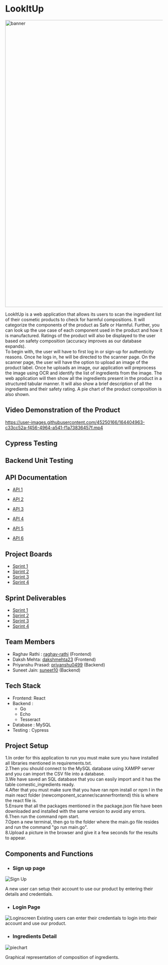 # LookItUp

<img width="914" alt="banner" src="https://user-images.githubusercontent.com/45250166/164387389-28fa8421-e720-429b-a50b-0b679e918865.png">


LookItUp is a web application that allows its users to scan the ingredient list of their cosmetic products to check for harmful compositions. It will categorize the components of the product as Safe or Harmful. Further, you can look up the use case of each component used in the product and how it is manufactured. Ratings of the product will also be displayed to the user based on safety composition (accuracy improves as our database expands).<br>
To begin with, the user will have to first log in or sign-up for authenticity reasons. Once he logs in, he will be directed to the scanner page. On the scanner page, the user will have the option to upload an image of the product label. Once he uploads an image, our application will preprocess the image using OCR and identify the list of ingredients from the image. The web application will then show all the ingredients present in the product in a structured tabular manner. It will also show a brief description of all the ingredients and their safety rating. A pie chart of the product composition is also shown.

## Video Demonstration of the Product


https://user-images.githubusercontent.com/45250166/164404963-c33cc52a-f456-4964-a541-f1a73836457f.mp4


## Cypress Testing

## Backend Unit Testing

## API Documentation
- [API 1](https://github.com/raghav-rathi/LookItUp/wiki/API-Documnetation#api-1-register-a-user)

- [API 2](https://github.com/raghav-rathi/LookItUp/wiki/API-Documnetation#api-2-register-a-user)

- [API 3](https://github.com/raghav-rathi/LookItUp/wiki/API-Documnetation#api-3-register-a-user)

- [API 4](https://github.com/raghav-rathi/LookItUp/wiki/API-Documnetation#api-4-logs-out-a-user)

- [API 5](https://github.com/raghav-rathi/LookItUp/wiki/API-Documnetation#api-5-scanner)

- [API 6](https://github.com/raghav-rathi/LookItUp/wiki/API-Documnetation#api-6-health)

## Project Boards
- [Sprint 1](https://github.com/raghav-rathi/LookItUp/projects/1)
- [Sprint 2](https://github.com/raghav-rathi/LookItUp/projects/2)
- [Sprint 3](https://github.com/raghav-rathi/LookItUp/projects/4)
- [Sprint 4](https://github.com/raghav-rathi/LookItUp/projects/7)

## Sprint Deliverables 
- [Sprint 1](https://github.com/raghav-rathi/LookItUp/blob/main/Sprint1.md)
- [Sprint 2](https://github.com/raghav-rathi/LookItUp/blob/main/Sprint2.md)
- [Sprint 3](https://github.com/raghav-rathi/LookItUp/blob/main/Sprint3.md)
- [Sprint 4](https://github.com/raghav-rathi/LookItUp/blob/main/Sprint4.md)

## Team Members <br>
- Raghav Rathi : [raghav-rathi](https://github.com/raghav-rathi) (Frontend)
- Daksh Mehta: [dakshmehta23](https://github.com/dakshmehta23) (Frontend)
- Priyanshu Prasad: [priyanshu0499](https://github.com/raghav-rathi/LookItUp/commits?author=priyanshu0499) (Backend)
- Suneet Jain: [suneet10](https://github.com/suneet10) (Backend)

## Tech Stack<br>

- Frontend: React<br>
- Backend : 
  - Go 
  - Echo 
  - Tesseract 
- Database : MySQL
- Testing : Cypress

## Project Setup
1.In order for this application to run you must make sure you have installed all libraries mentioned in requirements.txt.<br>
2.Then you should connect to the MySQL database using XAMPP server and you can import the CSV file into a database.<br>
3.We have saved an SQL database that you can easily import and it has the table comestic_ingredients ready.<br>
4.After that you must make sure that you have ran npm install or npm I in the main react folder (newcomponent_scanner/scannerfrontend) this is where the react file is.<br>
5.Ensure that all the packages mentioned in the package.json file have been downloaded and installed with the same version to avoid any errors.<br>
6.Then run the command npm start.<br>
7.Open a new terminal, then go to the folder where the main.go file resides and run the command "go run main.go".<br>
8.Upload a picture in the browser and give it a few seconds for the results to appear.<br>

## Components and Functions
- ### Sign up page
![Sign Up](https://user-images.githubusercontent.com/45250166/164394777-dbea2981-15a0-4484-9b14-37a727fa9641.png)

A new user can setup their account to use our product by entering their details and credentials.
- ### Login Page
![Loginscreen](https://user-images.githubusercontent.com/45250166/164394280-4cf28d65-7aa6-47da-a10b-7c6742d8e0ab.png)
Existing users can enter their credentials to login into their account and use our product.

- ### Ingredients Detail
![piechart](https://user-images.githubusercontent.com/45250166/164394805-cb6d2183-a576-4076-a427-a8a250535317.png)

Graphical representation of composition of ingredients.








